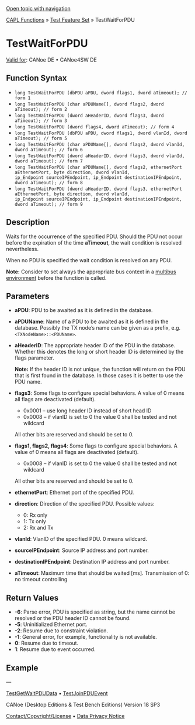 [Open topic with navigation](../../../../../CANoeDEFamily.htm#Topics/CAPLFunctions/Test/Functions/CAPLfunctionTestWaitForPDU.md)

[CAPL Functions](../../CAPLfunctions.md) » [Test Feature Set](../CAPLfunctionsTFSOverview.md) » TestWaitForPDU

# TestWaitForPDU

[Valid for](../../../Shared/FeatureAvailability.md): CANoe DE • CANoe4SW DE

## Function Syntax

- `long TestWaitForPDU (dbPDU aPDU, dword flags1, dword aTimeout); // form 1`
- `long TestWaitForPDU (char aPDUName[], dword flags2, dword aTimeout); // form 2`
- `long TestWaitForPDU (dword aHeaderID, dword flags3, dword aTimeout); // form 3`
- `long TestWaitForPDU (dword flags4, dword aTimeout); // form 4`
- `long TestWaitForPDU (dbPDU aPDU, dword flags1, dword vlanId, dword aTimeout); // form 5`
- `long TestWaitForPDU (char aPDUName[], dword flags2, dword vlanId, dword aTimeout); // form 6`
- `long TestWaitForPDU (dword aHeaderID, dword flags3, dword vlanId, dword aTimeout); // form 7`
- `long TestWaitForPDU (char aPDUName[], dword flags2, ethernetPort aEthernetPort, byte direction, dword vlanId, ip_Endpoint sourceIPEndpoint, ip_Endpoint destinationIPEndpoint, dword aTimeout); // form 8`
- `long TestWaitForPDU (dword aHeaderID, dword flags3, ethernetPort aEthernetPort, byte direction, dword vlanId, ip_Endpoint sourceIPEndpoint, ip_Endpoint destinationIPEndpoint, dword aTimeout); // form 9`

## Description

Waits for the occurrence of the specified PDU. Should the PDU not occur before the expiration of the time **aTimeout**, the wait condition is resolved nevertheless.

When no PDU is specified the wait condition is resolved on any PDU.

**Note:** Consider to set always the appropriate bus context in a [multibus environment](../../../Shared/CAPL/General/TestMultiBusEnvironment.md) before the function is called.

## Parameters

- **aPDU**: PDU to be awaited as it is defined in the database.
- **aPDUName**: Name of a PDU to be awaited as it is defined in the database. Possibly the TX node’s name can be given as a prefix, e.g. `<TXNodeName>::<PDUName>`.
- **aHeaderID**: The appropriate header ID of the PDU in the database. Whether this denotes the long or short header ID is determined by the flags parameter.

  **Note:** If the header ID is not unique, the function will return on the PDU that is first found in the database. In those cases it is better to use the PDU name.

- **flags3**: Some flags to configure special behaviors. A value of 0 means all flags are deactivated (default).
  - 0x0001 – use long header ID instead of short head ID
  - 0x0008 – if vlanID is set to 0 the value 0 shall be tested and not wildcard

  All other bits are reserved and should be set to 0.

- **flags1, flags2, flags4**: Some flags to configure special behaviors. A value of 0 means all flags are deactivated (default).
  - 0x0008 – if vlanID is set to 0 the value 0 shall be tested and not wildcard

  All other bits are reserved and should be set to 0.

- **ethernetPort**: Ethernet port of the specified PDU.
- **direction**: Direction of the specified PDU. Possible values:
  - 0: Rx only
  - 1: Tx only
  - 2: Rx and Tx

- **vlanId**: VlanID of the specified PDU. 0 means wildcard.
- **sourceIPEndpoint**: Source IP address and port number.
- **destinationIPEndpoint**: Destination IP address and port number.
- **aTimeout**: Maximum time that should be waited [ms]. Transmission of 0: no timeout controlling

## Return Values

- **-6**: Parse error, PDU is specified as string, but the name cannot be resolved or the PDU header ID cannot be found.
- **-5**: Uninitialized Ethernet port.
- **-2**: Resume due to constraint violation.
- **-1**: General error, for example, functionality is not available.
- **0**: Resume due to timeout.
- **1**: Resume due to event occurred.

## Example

—

[TestGetWaitPDUData](CAPLfunctionTestGetWaitPDUData.md) • [TestJoinPDUEvent](CAPLfunctionTestJoinPDUEvent.md)

CANoe (Desktop Editions & Test Bench Editions) Version 18 SP3

[Contact/Copyright/License](../../../Shared/ContactCopyrightLicense.md) • [Data Privacy Notice](https://www.vector.com/int/en/company/get-info/privacy-policy/)
